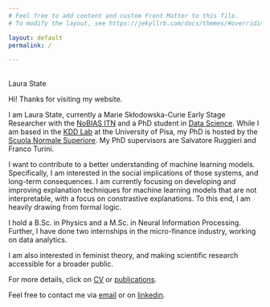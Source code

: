 ```yaml
---
# Feel free to add content and custom Front Matter to this file.
# To modify the layout, see https://jekyllrb.com/docs/themes/#overriding-theme-defaults

layout: default
permalink: /

---
```


<br />

<div class="title">
Laura State
</div>

Hi! Thanks for visiting my website.

I am Laura State, currently a Marie Skłodowska-Curie Early Stage Researcher with the
[NoBIAS ITN](https://nobias-project.eu)
and a PhD student in
[Data Science](https://datasciencephd.eu/).
While I am based in the
[KDD Lab](https://kdd.isti.cnr.it/) 
at the University of Pisa, my PhD is hosted by the [Scuola Normale Superiore](https://www.sns.it/eng).
My PhD supervisors are Salvatore Ruggieri and Franco Turini.

I want to contribute to a better understanding of machine learning models. Specifically, I am interested in the social implications of those systems, and long-term consequences. I am currently focusing on developing and improving explanation techniques for machine learning models that are not interpretable, with a focus on constrastive explanations. To this end, I am heavily drawing from formal logic.

I hold a B.Sc. in Physics and a M.Sc. in Neural Information Processing.
Further, I have done two internships in the micro-finance industry, working on data analytics.

I am also interested in feminist theory, and making scientific research accessible for a broader public.

For more details, click on [CV](/cv/) or [publications](/publications).

Feel free to contact me via [email](mailto:laura.state@di.unipi.it)
or on
[linkedin](https://linkedin.com/in/laura-state).

